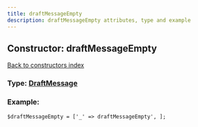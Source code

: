 ```yaml
---
title: draftMessageEmpty
description: draftMessageEmpty attributes, type and example
---
```

## Constructor: draftMessageEmpty  
[Back to constructors index](index.md)






### Type: [DraftMessage](../types/DraftMessage.md)


### Example:

```
$draftMessageEmpty = ['_' => draftMessageEmpty', ];
```
